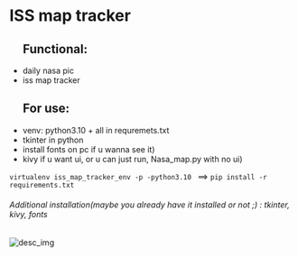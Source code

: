 # ISS map tracker

<ul>
<h2>Functional:</h2>
<li>daily nasa pic</li>
<li>iss map tracker</li>
</ul>


<ul>
<h2>For use:</h2>  
   <li>venv: python3.10 + all in requremets.txt</li>
   <li>tkinter in python</li>
   <li>install fonts on pc if u wanna see it)</li>
   <li>kivy if u want ui, or u can just run, Nasa_map.py with no ui)</li>
</ul>


``` virtualenv iss_map_tracker_env -p -python3.10  ``` ==> 
``` pip install -r requirements.txt ```
###### <p> Additional installation(maybe you already have it installed or not ;) : tkinter, kivy, fonts  </p>


![desc_img](https://github.com/TribQq/iss_track_map/blob/master/assets/description/description_1.png)




